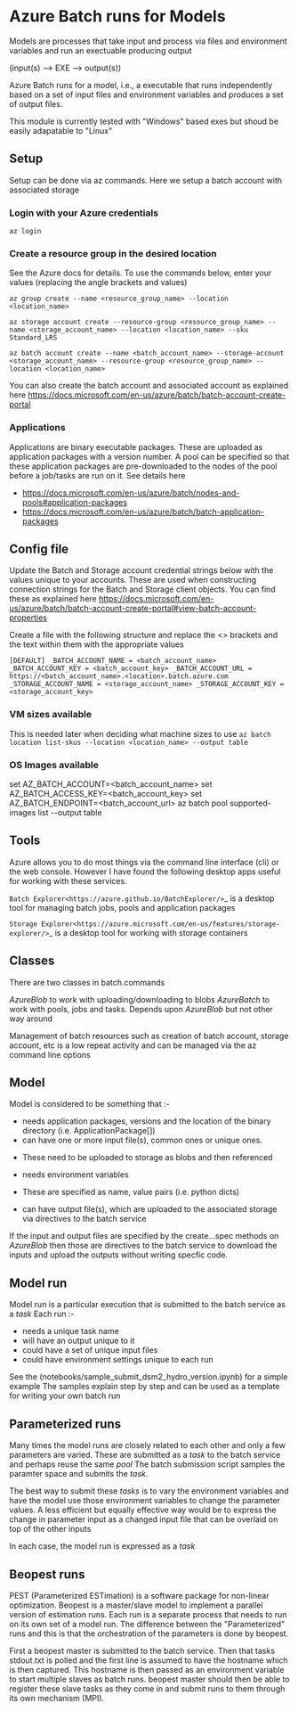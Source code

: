 # Azure Batch runs for Models 

Models are processes that take input and process via files and environment variables and run an exectuable producing output

(input(s) --> EXE --> output(s))

Azure Batch runs for a model, i.e., a executable that runs independently based on a set of input files and environment
variables and produces a set of output files.

This module is currently tested with "Windows" based exes but shoud be easily adapatable to "Linux"

## Setup 

Setup can be done via az commands. Here we setup a batch account with associated storage

### Login with your Azure credentials

``az login ``

### Create a resource group in the desired location

See the Azure docs for details. To use the commands below, enter your values (replacing the angle brackets and values)

``az group create --name <resource_group_name> --location <location_name>``

``az storage account create --resource-group <resource_group_name> --name <storage_account_name> --location <location_name> --sku Standard_LRS``

``az batch account create --name <batch_account_name> --storage-account <storage_account_name> --resource-group <resource_group_name> --location <location_name>``

You can also create the batch account and associated account as explained here https://docs.microsoft.com/en-us/azure/batch/batch-account-create-portal

### Applications

Applications are binary executable packages. These are uploaded as application packages with a version number. A pool can be specified
so that these application packages are pre-downloaded to the nodes of the pool before a job/tasks are run on it.
See details here 
* https://docs.microsoft.com/en-us/azure/batch/nodes-and-pools#application-packages
* https://docs.microsoft.com/en-us/azure/batch/batch-application-packages

## Config file

Update the Batch and Storage account credential strings below with the values
unique to your accounts. These are used when constructing connection strings
for the Batch and Storage client objects. You can find these as explained here https://docs.microsoft.com/en-us/azure/batch/batch-account-create-portal#view-batch-account-properties

Create a file with the following structure and replace the <> brackets and the text within them with the appropriate values 

``
[DEFAULT]
_BATCH_ACCOUNT_NAME = <batch_account_name>
_BATCH_ACCOUNT_KEY = <batch_account_key>
_BATCH_ACCOUNT_URL = https://<batch_account_name>.<location>.batch.azure.com
_STORAGE_ACCOUNT_NAME = <storage_account_name>
_STORAGE_ACCOUNT_KEY = <storage_account_key>
``

### VM sizes available

This is needed later when deciding what machine sizes to use
``az batch location list-skus --location <location_name> --output table``

### OS Images available

set AZ_BATCH_ACCOUNT=<batch_account_name>
set AZ_BATCH_ACCESS_KEY=<batch_account_key>
set AZ_BATCH_ENDPOINT=<batch_account_url>
az batch pool supported-images list --output table


## Tools
Azure allows you to do most things via the command line interface (cli) or the web console. However I have found the following
desktop apps useful for working with these services.

`Batch Explorer<https://azure.github.io/BatchExplorer/>`_ is a desktop tool for managing batch jobs, pools and application packages

`Storage Explorer<https://azure.microsoft.com/en-us/features/storage-explorer/>`_ is a desktop tool for working with storage containers

## Classes

There are two classes in batch.commands

*AzureBlob* to work with uploading/downloading to blobs
*AzureBatch* to work with pools, jobs and tasks. Depends upon *AzureBlob* but not other way around

Management of batch resources such as creation of batch account, storage account, etc is a low repeat activity 
and can be managed via the az command line options

## Model

Model is considered to be something that :-
 - needs application packages, versions and the location of the binary directory (i.e. ApplicationPackage[])
 - can have one or more input file(s), common ones or unique ones. 
  * These need to be uploaded to storage as blobs and then referenced
 - needs environment variables
  * These are specified as name, value pairs (i.e. python dicts)
 - can have output file(s), which are uploaded to the associated storage via directives to the batch service

 If the input and output files are specified by the create...spec methods on *AzureBlob* then those are directives to the 
 batch service to download the inputs and upload the outputs without writing specfic code.


## Model run

 Model run is a particular execution that is submitted to the batch service as a *task* 
 Each run :-  
  - needs a unique task name 
  - will have an output unique to it
  - could have a set of unique input files
  - could have environment settings unique to each run

See the (notebooks/sample_submit_dsm2_hydro_version.ipynb) for a simple example
The samples explain step by step and can be used as a template for writing your own batch run

## Parameterized runs

 Many times the model runs are closely related to each other and only a few parameters are varied. These are
 submitted as a *task* to the batch service and perhaps reuse the same *pool* 
 The batch submission script samples the paramter space and submits the *task*.

 The best way to submit these *tasks* is to vary the environment variables and have the model use those 
 environment variables to change the parameter values. A less efficient but equally effective way would be to 
 express the change in parameter input as a changed input file that can be overlaid on top of the other inputs

 In each case, the model run is expressed as a *task*

## Beopest runs

 PEST (Parameterized ESTimation) is a software package for non-linear optimization. Beopest is a master/slave model 
 to implement a parallel version of estimation runs. Each run is a separate process that needs to run on its own set of
 a model run. The difference between the "Parameterized" runs and this is that the orchestration of the parameters is 
 done by beopest.

 First a beopest master is submitted to the batch service. Then that tasks stdout.txt is polled and the first line is 
 assumed to have the hostname which is then captured. This hostname is then passed as an environment variable to start
 multiple slaves as batch runs.  beopest master should then be able to register these slave tasks as they come in and 
 submit runs to them through its own mechanism (MPI). 
 